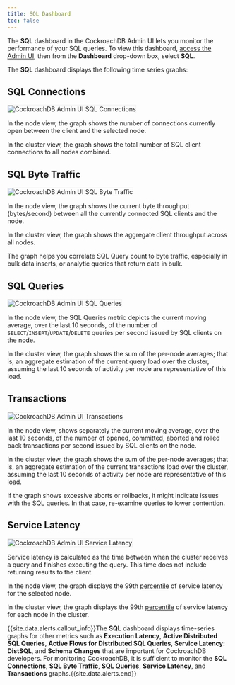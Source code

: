 ```yaml
---
title: SQL Dashboard
toc: false
---
```


The **SQL** dashboard in the CockroachDB Admin UI lets you monitor the performance of your SQL queries. To view this dashboard, [access the Admin UI](admin-ui-access-and-navigate.html#access-the-admin-ui), then from the **Dashboard** drop-down box, select **SQL**. 

<div id="toc"></div>

The **SQL** dashboard displays the following time series graphs:

## SQL Connections
<img src="{{ 'images/admin_ui_sql_connections.png' | relative_url }}" alt="CockroachDB Admin UI SQL Connections" style="border:1px solid #eee;max-width:100%" />

In the node view, the graph shows the number of connections currently open between the client and the selected node.

In the cluster view, the graph shows the total number of SQL client connections to all nodes combined.

## SQL Byte Traffic
<img src="{{ 'images/admin_ui_sql_byte_traffic.png' | relative_url }}" alt="CockroachDB Admin UI SQL Byte Traffic" style="border:1px solid #eee;max-width:100%" />

In the node view, the graph shows the current byte throughput (bytes/second) between all the currently connected SQL clients and the node. 

In the cluster view, the graph shows the aggregate client throughput across all nodes.

The graph helps you correlate SQL Query count to byte traffic, especially in bulk data inserts, or analytic queries that return data in bulk. 

## SQL Queries
<img src="{{ 'images/admin_ui_sql_queries.png' | relative_url }}" alt="CockroachDB Admin UI SQL Queries" style="border:1px solid #eee;max-width:100%" />

In the node view, the SQL Queries metric depicts the current moving average, over the last 10 seconds, of the number of `SELECT`/`INSERT`/`UPDATE`/`DELETE` queries per second issued by SQL clients on the node. 

In the cluster view, the graph shows the sum of the per-node averages; that is, an aggregate estimation of the current query load over the cluster, assuming the last 10 seconds of activity per node are representative of this load.

## Transactions
<img src="{{ 'images/admin_ui_transactions.png' | relative_url }}" alt="CockroachDB Admin UI Transactions" style="border:1px solid #eee;max-width:100%" />

In the node view, shows separately the current moving average, over the last 10 seconds, of the number of opened, committed, aborted and rolled back transactions per second issued by SQL clients on the node. 

In the cluster view, the graph shows the sum of the per-node averages; that is, an aggregate estimation of the current transactions load over the cluster, assuming the last 10 seconds of activity per node are representative of this load.

If the graph shows excessive aborts or rollbacks, it might indicate issues with the SQL queries. In that case, re-examine queries to lower contention. 
 
## Service Latency
<img src="{{ 'images/admin_ui_service_latency_99_percentile.png' | relative_url }}" alt="CockroachDB Admin UI Service Latency" style="border:1px solid #eee;max-width:100%" />

Service latency is calculated as the time between when the cluster receives a query and finishes executing the query. This time does not include returning results to the client.

In the node view, the graph displays the 99th [percentile](https://en.wikipedia.org/wiki/Percentile#The_normal_distribution_and_percentiles) of service latency for the selected node.

In the cluster view, the graph displays the 99th [percentile](https://en.wikipedia.org/wiki/Percentile#The_normal_distribution_and_percentiles) of service latency for each node in the cluster. 

{{site.data.alerts.callout_info}}The <b>SQL</b> dashboard displays time-series graphs for other metrics such as <b>Execution Latency</b>, <b>Active Distributed SQL Queries</b>, <b>Active Flows for Distributed SQL Queries</b>, <b>Service Latency: DistSQL</b>, and <b>Schema Changes</b> that are important for CockroachDB developers. For monitoring CockroachDB, it is sufficient to monitor the <b>SQL Connections</b>, <b>SQL Byte Traffic</b>, <b>SQL Queries</b>, <b>Service Latency</b>, and <b>Transactions</b> graphs.{{site.data.alerts.end}}